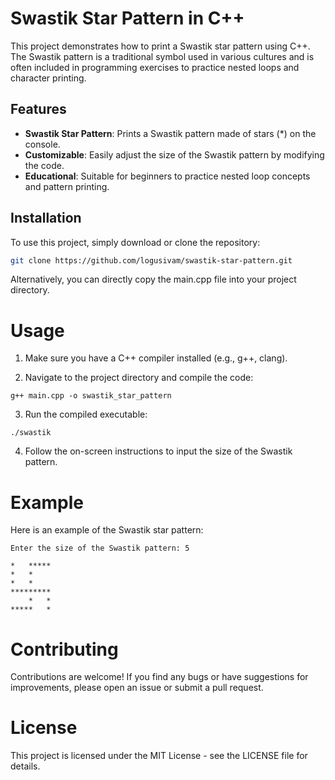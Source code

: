 # Swastik Star Pattern in C++

This project demonstrates how to print a Swastik star pattern using C++. The Swastik pattern is a traditional symbol used in various cultures and is often included in programming exercises to practice nested loops and character printing.

## Features

- **Swastik Star Pattern**: Prints a Swastik pattern made of stars (*) on the console.
- **Customizable**: Easily adjust the size of the Swastik pattern by modifying the code.
- **Educational**: Suitable for beginners to practice nested loop concepts and pattern printing.

## Installation

To use this project, simply download or clone the repository:

```bash
git clone https://github.com/logusivam/swastik-star-pattern.git
```

Alternatively, you can directly copy the main.cpp file into your project directory.

# Usage
1. Make sure you have a C++ compiler installed (e.g., g++, clang).

2. Navigate to the project directory and compile the code:
```
g++ main.cpp -o swastik_star_pattern
```

3. Run the compiled executable:
```
./swastik
```

4. Follow the on-screen instructions to input the size of the Swastik pattern.

# Example
Here is an example of the Swastik star pattern:
```
Enter the size of the Swastik pattern: 5

*   ***** 
*   *     
*   *     
********* 
    *   * 
*****   *
```

# Contributing
Contributions are welcome! If you find any bugs or have suggestions for improvements, please open an issue or submit a pull request.

# License
This project is licensed under the MIT License - see the LICENSE file for details.



















